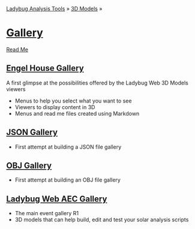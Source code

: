﻿[Ladybug Analysis Tools]( http://ladybug-analysis-tools.github.io/ ) &raquo; [3D Models]( http://ladybug-analysis-tools.github.io/3d-models/ ) &raquo;

[Gallery]( index.html )
===

[Read Me]( #readme.md )

## [Engel House Gallery]( ../obj/engel-house/index.html )

A first glimpse at the possibilities offered by the Ladybug Web 3D Models viewers

* Menus to help you select what you want to see
* Viewers to display content in 3D
* Menus and read me files created using Markdown

## [JSON Gallery]( ./json/index.html )

* First attempt at building a JSON file gallery

## [OBJ Gallery]( ./obj/index.html )

* First attempt at building an OBJ file gallery

## [Ladybug Web AEC Gallery]( ./aec/index.html )

* The main event gallery R1
* 3D models that can help build, edit and test your solar analysis scripts